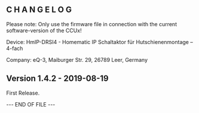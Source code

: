 C H A N G E L O G
-----------------

Please note: Only use the firmware file in connection with the current software-version of the CCUx!

Device:      HmIP-DRSI4 - Homematic IP Schaltaktor für Hutschienenmontage – 4-fach

Company:     eQ-3, Maiburger Str. 29, 26789 Leer, Germany



Version 1.4.2 - 2019-08-19
--------------------------------------------------------------

First Release.

--- END OF FILE ---
